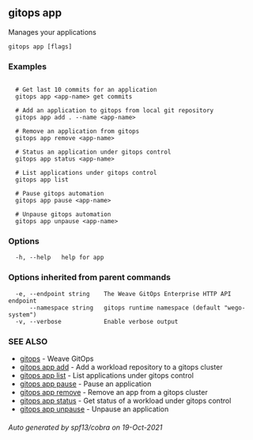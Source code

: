 ## gitops app

Manages your applications

```
gitops app [flags]
```

### Examples

```

  # Get last 10 commits for an application
  gitops app <app-name> get commits

  # Add an application to gitops from local git repository
  gitops app add . --name <app-name>

  # Remove an application from gitops
  gitops app remove <app-name>

  # Status an application under gitops control
  gitops app status <app-name>

  # List applications under gitops control
  gitops app list

  # Pause gitops automation
  gitops app pause <app-name>

  # Unpause gitops automation
  gitops app unpause <app-name>
```

### Options

```
  -h, --help   help for app
```

### Options inherited from parent commands

```
  -e, --endpoint string    The Weave GitOps Enterprise HTTP API endpoint
      --namespace string   gitops runtime namespace (default "wego-system")
  -v, --verbose            Enable verbose output
```

### SEE ALSO

* [gitops](gitops.md)	 - Weave GitOps
* [gitops app add](gitops_app_add.md)	 - Add a workload repository to a gitops cluster
* [gitops app list](gitops_app_list.md)	 - List applications under gitops control
* [gitops app pause](gitops_app_pause.md)	 - Pause an application
* [gitops app remove](gitops_app_remove.md)	 - Remove an app from a gitops cluster
* [gitops app status](gitops_app_status.md)	 - Get status of a workload under gitops control
* [gitops app unpause](gitops_app_unpause.md)	 - Unpause an application

###### Auto generated by spf13/cobra on 19-Oct-2021
